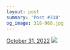 ```yaml
---
layout: post
summary: 'Post #318'
og_image: 318-960.jpg
---
```


<p>
  <time>
    <a href="/318">October 31, 2022</a>
  </time>
  <a href="/318">
    <img src="{{ site.assets_url }}/318-480.jpg" srcset="{{ site.assets_url }}/318-240.jpg 240w, {{ site.assets_url }}/318-480.jpg 480w, {{ site.assets_url }}/318-720.jpg 720w, {{ site.assets_url }}/318-960.jpg 960w" sizes="(min-width: 700px) 50vw, calc(100vw - 2rem)" />
  </a>
</p>
